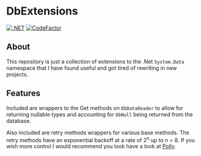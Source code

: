 # DbExtensions

[![.NET](https://github.com/tralmix/DbExtensions/actions/workflows/dotnet.yml/badge.svg)](https://github.com/tralmix/DbExtensions/actions/workflows/dotnet.yml)
[![CodeFactor](https://www.codefactor.io/repository/github/tralmix/dbextensions/badge)](https://www.codefactor.io/repository/github/tralmix/dbextensions) 

## About
This repository is just a collection of extensions to the .Net `System.Data` namespace that I have found useful and got tired of rewriting in new projects. 

## Features
Included are wrappers to the Get methods on `DbDataReader` to allow for returning nullable types and accounting for `DbNull` being returned from the database.

Also included are retry methods wrappers for various base methods. The retry methods have an exponential backoff at a rate of 2<sup>n</sup> up to n = 8.  If you wish more control I would recommend you look have a look at [Polly](https://github.com/App-vNext/Polly).
